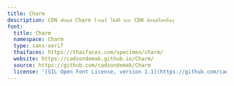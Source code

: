 ```yaml
---
title: Charm
description: CDN ฟอนต์ Charm (จาม) ใช้ฟรี และ CDN ฟอนต์ไทยอื่นๆ
font:
  title: Charm
  namespace: Charm
  type: sans-serif
  thaifaces: https://thaifaces.com/specimen/charm/
  website: https://cadsondemak.github.io/Charm/
  source: https://github.com/cadsondemak/Charm
  license: '[SIL Open Font License, version 1.1](https://github.com/cadsondemak/Charm/blob/master/OFL.txt)'
---
```


<div></div>
